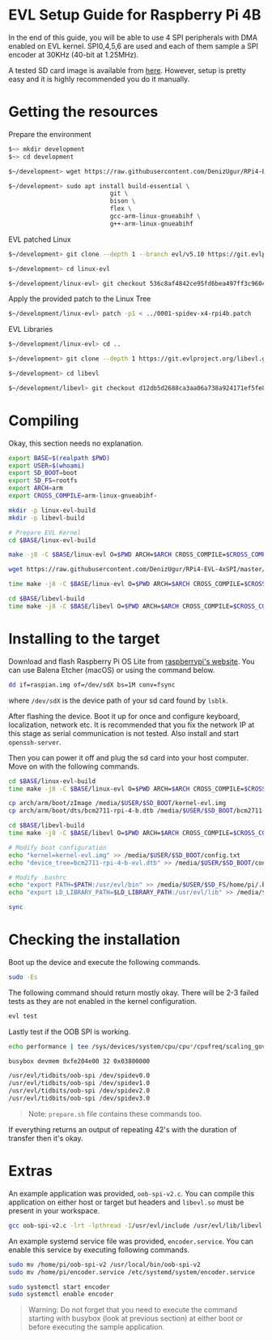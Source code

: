 # EVL Setup Guide for Raspberry Pi 4B

In the end of this guide, you will be able to use 4 SPI peripherals with DMA enabled on EVL kernel. SPI0,4,5,6 are used and each of them sample a SPI encoder at 30KHz (40-bit at 1.25MHz).

A tested SD card image is available from [here](https://github.com/DenizUgur/RPi4-EVL-4xSPI/releases/tag/V1). However, setup is pretty easy and it is highly recommended you do it manually.

# Getting the resources

Prepare the environment

  ```bash
  $~> mkdir development
  $~> cd development

  $~/development> wget https://raw.githubusercontent.com/DenizUgur/RPi4-EVL-4xSPI/master/0001-spidev-x4-rpi4b.patch

  $~/development> sudo apt install build-essential \
                              git \
                              bison \
                              flex \
                              gcc-arm-linux-gnueabihf \
                              g++-arm-linux-gnueabihf
  ```

EVL patched Linux

  ```bash
  $~/development> git clone --depth 1 --branch evl/v5.10 https://git.evlproject.org/linux-evl.git

  $~/development> cd linux-evl

  $~/development/linux-evl> git checkout 536c8af4842ce95fd6bea497ff3c960cf3a29482
  ```

Apply the provided patch to the Linux Tree

  ```bash
  $~/development/linux-evl> patch -p1 < ../0001-spidev-x4-rpi4b.patch
  ```

EVL Libraries

  ```bash
  $~/development/linux-evl> cd ..

  $~/development> git clone --depth 1 https://git.evlproject.org/libevl.git

  $~/development> cd libevl

  $~/development/libevl> git checkout d12db5d2688ca3aa06a738a924171ef5fe85c6ab
  ```

# Compiling

Okay, this section needs no explanation.

```bash
export BASE=$(realpath $PWD)
export USER=$(whoami)
export SD_BOOT=boot
export SD_FS=rootfs
export ARCH=arm
export CROSS_COMPILE=arm-linux-gnueabihf-

mkdir -p linux-evl-build
mkdir -p libevl-build

# Prepare EVL Kernel
cd $BASE/linux-evl-build

make -j8 -C $BASE/linux-evl O=$PWD ARCH=$ARCH CROSS_COMPILE=$CROSS_COMPILE multi_v7_defconfig

wget https://raw.githubusercontent.com/DenizUgur/RPi4-EVL-4xSPI/master/evl_arm_defconfig -O .config

time make -j8 -C $BASE/linux-evl O=$PWD ARCH=$ARCH CROSS_COMPILE=$CROSS_COMPILE

cd $BASE/libevl-build
time make -j8 -C $BASE/libevl O=$PWD ARCH=$ARCH CROSS_COMPILE=$CROSS_COMPILE UAPI=$BASE/linux-evl all
```

# Installing to the target

Download and flash Raspberry Pi OS Lite from [raspberrypi's website](https://www.raspberrypi.org/software/operating-systems/). You can use Balena Etcher (macOS) or using the command below.

```bash
dd if=raspian.img of=/dev/sdX bs=1M conv=fsync
```

where `/dev/sdX` is the device path of your sd card found by `lsblk`.

After flashing the device. Boot it up for once and configure keyboard, localization, network etc. It is recommended that you fix the network IP at this stage as serial communication is not tested. Also install and start `openssh-server`.

Then you can power it off and plug the sd card into your host computer. Move on with the following commands.

```bash
cd $BASE/linux-evl-build
time make -j8 -C $BASE/linux-evl O=$PWD ARCH=$ARCH CROSS_COMPILE=$CROSS_COMPILE INSTALL_MOD_PATH=/media/$USER/$SD_FS modules_install

cp arch/arm/boot/zImage /media/$USER/$SD_BOOT/kernel-evl.img
cp arch/arm/boot/dts/bcm2711-rpi-4-b.dtb /media/$USER/$SD_BOOT/bcm2711-rpi-4-b-evl.dtb

cd $BASE/libevl-build
time make -j8 -C $BASE/libevl O=$PWD ARCH=$ARCH CROSS_COMPILE=$CROSS_COMPILE UAPI=$BASE/linux-evl DESTDIR=/media/$USER/$SD_FS/usr/evl install_all

# Modify boot configuration
echo "kernel=kernel-evl.img" >> /media/$USER/$SD_BOOT/config.txt
echo "device_tree=bcm2711-rpi-4-b-evl.dtb" >> /media/$USER/$SD_BOOT/config.txt

# Modify .bashrc
echo "export PATH=$PATH:/usr/evl/bin" >> /media/$USER/$SD_FS/home/pi/.bashrc
echo "export LD_LIBRARY_PATH=$LD_LIBRARY_PATH:/usr/evl/lib" >> /media/$USER/$SD_FS/home/pi/.bashrc

sync
```

# Checking the installation

Boot up the device and execute the following commands.

```bash
sudo -Es
```

The following command should return mostly okay. There will be 2-3 failed tests as they are not enabled in the kernel configuration.

```bash
evl test
```

Lastly test if the OOB SPI is working.

```bash
echo performance | tee /sys/devices/system/cpu/cpu*/cpufreq/scaling_governor

busybox devmem 0xfe204e00 32 0x03800000

/usr/evl/tidbits/oob-spi /dev/spidev0.0
/usr/evl/tidbits/oob-spi /dev/spidev1.0
/usr/evl/tidbits/oob-spi /dev/spidev2.0
/usr/evl/tidbits/oob-spi /dev/spidev3.0
```

> Note: `prepare.sh` file contains these commands too.

If everything returns an output of repeating 42's with the duration of transfer then it's okay.

# Extras

An example application was provided, `oob-spi-v2.c`. You can compile this application on either host or target but headers and `libevl.so` must be present in your workspace.

```bash
gcc oob-spi-v2.c -lrt -lpthread -I/usr/evl/include /usr/evl/lib/libevl.so -O2 -g -o oob-spi-v2
```

An example systemd service file was provided, `encoder.service`. You can enable this service by executing following commands.

```bash
sudo mv /home/pi/oob-spi-v2 /usr/local/bin/oob-spi-v2
sudo mv /home/pi/encoder.service /etc/systemd/system/encoder.service

sudo systemctl start encoder
sudo systemctl enable encoder
```

> Warning: Do not forget that you need to execute the command starting with busybox (look at previous section) at either boot or before executing the sample application.